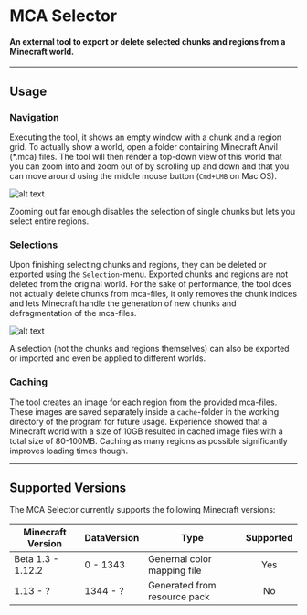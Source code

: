 # MCA Selector
#### An external tool to export or delete selected chunks and regions from a Minecraft world.
---
## Usage
### Navigation
Executing the tool, it shows an empty window with a chunk and a region grid. To actually show a world, open a folder containing Minecraft Anvil (\*.mca) files. The tool will then render a top-down view of this world that you can zoom into and zoom out of by scrolling up and down and that you can move around using the middle mouse button (```Cmd+LMB``` on Mac OS).

![alt text](https://raw.githubusercontent.com/Querz/mcaselector/assets/assets/mca_selector_default.png "MCA Selector window showing chunk and region grid")

Zooming out far enough disables the selection of single chunks but lets you select entire regions.

### Selections
Upon finishing selecting chunks and regions, they can be deleted or exported using the ```Selection```-menu. Exported chunks and regions are not deleted from the original world.
For the sake of performance, the tool does not actually delete chunks from mca-files, it only removes the chunk indices and lets Minecraft handle the generation of new chunks and defragmentation of the mca-files.

![alt text](https://raw.githubusercontent.com/Querz/mcaselector/assets/assets/mca_selector_selections.png "MCA Selector window showing chunk and region selection export")

A selection (not the chunks and regions themselves) can also be exported or imported and even be applied to different worlds.

### Caching
The tool creates an image for each region from the provided mca-files. These images are saved separately inside a ```cache```-folder in the working directory of the program for future usage. Experience showed that a Minecraft world with a size of 10GB resulted in cached image files with a total size of 80-100MB. Caching as many regions as possible significantly improves loading times though.

---
## Supported Versions
The MCA Selector currently supports the following Minecraft versions:

| Minecraft Version | DataVersion | Type                         | Supported |
| ----------------- | ----------- | ---------------------------- | :-------: |
| Beta 1.3 - 1.12.2 | 0 - 1343    | Genernal color mapping file  | Yes       |
| 1.13 - ?          | 1344 - ?    | Generated from resource pack | No        |
